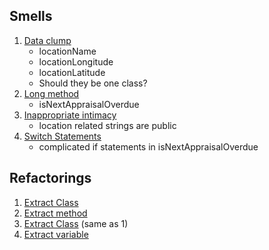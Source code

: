 ## Smells
1. [Data clump](https://refactoring.guru/smells/data-clumps)
    - locationName
    - locationLongitude
    - locationLatitude     
    - Should they be one class?
2. [Long method](https://refactoring.guru/smells/long-method)
    - isNextAppraisalOverdue
3. [Inappropriate intimacy](https://refactoring.guru/smells/inappropriate-intimacy)
    - location related strings are public
4. [Switch Statements](https://refactoring.guru/smells/switch-statements)
    - complicated if statements in isNextAppraisalOverdue
## Refactorings
1. [Extract Class](https://refactoring.guru/extract-class)
2. [Extract method](https://refactoring.guru/extract-method)
3. [Extract Class](https://refactoring.guru/extract-class) (same as 1)
4. [Extract variable](https://refactoring.guru/extract-variable)